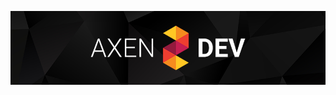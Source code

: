 [![Header aXenDev GitHub](https://raw.githubusercontent.com/aXenDeveloper/aXenDeveloper/master/header-github.png 'Header aXenDev GitHub')](https://axendev.net/)